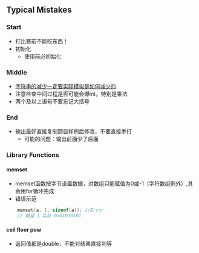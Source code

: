 ## Typical Mistakes

### Start
* 打比赛前不能吃东西！
* 初始化
  * 使用前必初始化

### Middle
* [字符串的减少一定要实际模拟是如何减少的](./2019/08/03.md)
* 注意检查中间过程是否可能会爆int，特别是乘法
* 两个及以上语句不要忘记大括号

### End
* 输出最好直接复制题目样例后修改，不要直接手打
  * 可能的问题：输出前面少了后面

### Library Functions
#### memset
* memset函数按字节设置数据，对数组只能赋值为0或-1（字符数组例外）,其余用for循环完成
* 错误示范
```cpp
    memset(a, 1, sizeof(a)); //Error
    // 期望 1 实际 0x01010101
```
#### ceil floor pow
* 返回值都是double，不能对结果直接判等